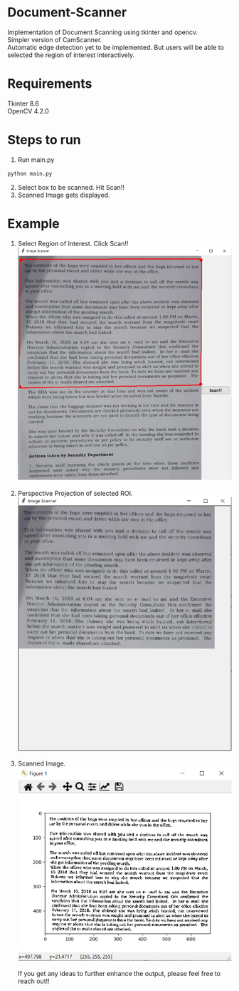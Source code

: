 # Document-Scanner
Implementation of Document Scanning using tkinter and opencv. <br>
Simpler version of CamScanner. <br>
Automatic edge detection yet to be implemented. But users will be able to selected the region of interest interactively. <br>

# Requirements
Tkinter 8.6 <br>
OpenCV 4.2.0 <br>


# Steps to run
1. Run main.py <br>
```.bash
python main.py
```
2. Select box to be scanned. Hit Scan!! <br>
3. Scanned Image gets displayed.

# Example 
1. Select Region of Interest. Click Scan!! <br>
![](set-box.png) <br><br>
2. Perspective Projection of selected ROI. <br>
![](perspective-transform.png) <br><br>
3. Scanned Image. <br>
![](scanned-box.png) <br><br>
If you get any ideas to further enhance the output, please feel free to reach out!!<br>
